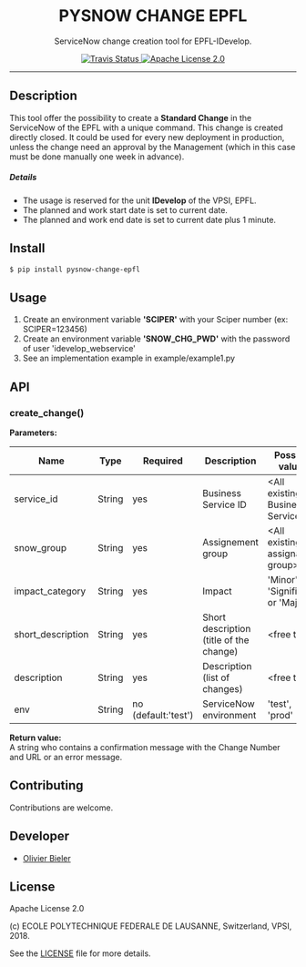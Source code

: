 <h1 align="center">PYSNOW CHANGE EPFL</h1>
<p align="center">
  ServiceNow change creation tool for EPFL-IDevelop.
</p>

<p align="center">
  <a href="https://travis-ci.org/epfl-idevelop/pysnow-change">
    <img alt="Travis Status" src="https://travis-ci.org/epfl-idevelop/pysnow-change.svg?branch=master">
  </a>
  <a href="https://raw.githubusercontent.com/epfl-idevelop/pysnow-change/master/LICENSE">
    <img alt="Apache License 2.0" src="https://img.shields.io/badge/license-Apache%202.0-blue.svg">
  </a>
</p>

---

Description
-----------
This tool offer the possibility to create a **Standard Change** in the ServiceNow of the EPFL with a unique command. This change is created directly closed.
It could be used for every new deployment in production, unless the change need an approval by the Management (which in this case must be done manually one week in advance).  

##### Details
* The usage is reserved for the unit **IDevelop** of the VPSI, EPFL.
* The planned and work start date is set to current date.
* The planned and work end date is set to current date plus 1 minute.

Install
-------

```bash
$ pip install pysnow-change-epfl
```

Usage
-----
1. Create an environment variable **'SCIPER'** with your Sciper number (ex: SCIPER=123456)
2. Create an environment variable **'SNOW_CHG_PWD'** with the password of user 'idevelop_webservice'
3. See an implementation example in example/example1.py

API
---  
### create_change()

**Parameters:**

| Name              | Type   | Required            | Description                             | Possible values                       | Example                                      |
|-------------------|--------|---------------------|-----------------------------------------|---------------------------------------|----------------------------------------------|
| service_id        | String | yes                 | Business Service ID                     | &lt;All existing Business Service&gt; | 'SVC0016'                                    |
| snow_group        | String | yes                 | Assignement group                       | &lt;All existing assignable group&gt; | 'SI_NEWS'                                    |
| impact_category   | String | yes                 | Impact                                  | 'Minor', 'Significant' or 'Major'     | 'Minor'                                      |
| short_description | String | yes                 | Short description (title of the change) | &lt;free text&gt;                     | 'Actu - v1.4.3'                              |
| description       | String | yes                 | Description (list of changes)           | &lt;free text&gt;                     | '- Fix unit test<br>- Update dependencies'   |
| env               | String | no (default:'test') | ServiceNow environment                  | 'test', 'prod'                        | 'prod'                                       |

**Return value:**  
A string who contains a confirmation message with the Change Number and URL or an error message.


Contributing
------------
Contributions are welcome.

Developer
---------

  * [Olivier Bieler](https://github.com/obieler)

License
-------

Apache License 2.0

(c) ECOLE POLYTECHNIQUE FEDERALE DE LAUSANNE, Switzerland, VPSI, 2018.

See the [LICENSE](LICENSE) file for more details.
